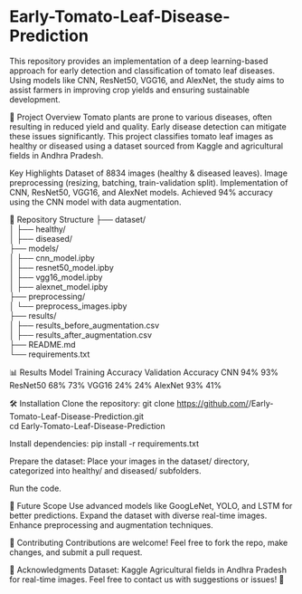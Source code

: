# Early-Tomato-Leaf-Disease-Prediction
This repository provides an implementation of a deep learning-based approach for early detection and classification of tomato leaf diseases. Using models like CNN, ResNet50, VGG16, and AlexNet, the study aims to assist farmers in improving crop yields and ensuring sustainable development.

🚀 Project Overview
Tomato plants are prone to various diseases, often resulting in reduced yield and quality. Early disease detection can mitigate these issues significantly. This project classifies tomato leaf images as healthy or diseased using a dataset sourced from Kaggle and agricultural fields in Andhra Pradesh.

Key Highlights
Dataset of 8834 images (healthy & diseased leaves).
Image preprocessing (resizing, batching, train-validation split).
Implementation of CNN, ResNet50, VGG16, and AlexNet models.
Achieved 94% accuracy using the CNN model with data augmentation.

📂 Repository Structure
├── dataset/  
│   ├── healthy/  
│   ├── diseased/  
├── models/  
│   ├── cnn_model.ipby  
│   ├── resnet50_model.ipby  
│   ├── vgg16_model.ipby  
│   ├── alexnet_model.ipby  
├── preprocessing/  
│   └── preprocess_images.ipby  
├── results/  
│   ├── results_before_augmentation.csv  
│   ├── results_after_augmentation.csv  
├── README.md  
└── requirements.txt  

📊 Results
Model	   Training Accuracy	 Validation Accuracy
CNN	         94%	                93%
ResNet50	   68%	                73%
VGG16	       24%	                24%
AlexNet	     93%	                41%

🛠️ Installation
Clone the repository:
git clone https://github.com/<username>/Early-Tomato-Leaf-Disease-Prediction.git  
cd Early-Tomato-Leaf-Disease-Prediction  

Install dependencies:
pip install -r requirements.txt 

Prepare the dataset:
Place your images in the dataset/ directory, categorized into healthy/ and diseased/ subfolders.

Run the code.

🔮 Future Scope
Use advanced models like GoogLeNet, YOLO, and LSTM for better predictions.
Expand the dataset with diverse real-time images.
Enhance preprocessing and augmentation techniques.

🤝 Contributing
Contributions are welcome! Feel free to fork the repo, make changes, and submit a pull request.

🙌 Acknowledgments
Dataset: Kaggle
Agricultural fields in Andhra Pradesh for real-time images.
Feel free to contact us with suggestions or issues! 🌱







